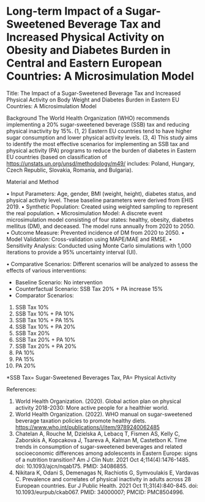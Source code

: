 # Long-term Impact of a Sugar-Sweetened Beverage Tax and Increased Physical Activity on Obesity and Diabetes Burden in Central and Eastern European Countries: A Microsimulation Model
Title: The Impact of a Sugar-Sweetened Beverage Tax and Increased Physical Activity on Body Weight and Diabetes Burden in Eastern EU Countries: A Microsimulation Model


Background
The World Health Organization (WHO) recommends implementing a 20% sugar-sweetened beverage (SSB) tax and reducing physical inactivity by 15%. (1, 2) Eastern EU countries tend to have higher sugar consumption and lower physical activity levels. (3, 4) This study aims to identify the most effective scenarios for implementing an SSB tax and physical activity (PA) programs to reduce the burden of diabetes in Eastern EU countries (based on classification of https://unstats.un.org/unsd/methodology/m49/ includes: Poland, Hungary, Czech Republic, Slovakia, Romania, and Bulgaria).


Material and Method

•	Input Parameters: Age, gender, BMI (weight, height), diabetes status, and physical activity level. These baseline parameters were derived from EHIS 2019. 
•	Synthetic Population: Created using weighted sampling to represent the real population. 
•	Microsimulation Model: A discrete event microsimulation model consisting of four states: healthy, obesity, diabetes mellitus (DM), and deceased. The model runs annually from 2020 to 2050. 
•	Outcome Measure: Prevented incidence of DM from 2020 to 2050. 
•	Model Validation: Cross-validation using MAPE/MAE and RMSE. 
•	Sensitivity Analysis: Conducted using Monte Carlo simulations with 1,000 iterations to provide a 95% uncertainty interval (UI). 

•	Comparative Scenarios: Different scenarios will be analyzed to assess the effects of various interventions:
-	Baseline Scenario: No intervention 
-	Counterfactual Scenario: SSB Tax 20% + PA increase 15% 
-	Comparator Scenarios: 
1)	SSB Tax 10% 
2)	SSB Tax 10% + PA 10% 
3)	SSB Tax 10% + PA 15% 
4)	SSB Tax 10% + PA 20% 
5)	SSB Tax 20% 
6)	SSB Tax 20% + PA 10% 
7)	SSB Tax 20% + PA 20% 
8)	PA 10% 
9)	PA 15% 
10)	PA 20% 

*SSB Tax= Sugar-Sweetened Beverages Tax, PA= Physical Activity

References: 
1.	World Health Organization. (2020). Global action plan on physical activity 2018-2030: More active people for a healthier world. 
2.	World Health Organization. (2022). WHO manual on sugar-sweetened beverage taxation policies to promote healthy diets. https://www.who.int/publications/i/item/9789240062485
3.	Chatelan A, Rouche M, Dzielska A, Lebacq T, Fismen AS, Kelly C, Zaborskis A, Kopcakova J, Tsareva A, Kalman M, Castetbon K. Time trends in consumption of sugar-sweetened beverages and related socioeconomic differences among adolescents in Eastern Europe: signs of a nutrition transition? Am J Clin Nutr. 2021 Oct 4;114(4):1476-1485. doi: 10.1093/ajcn/nqab175. PMID: 34086855.
4.	Nikitara K, Odani S, Demenagas N, Rachiotis G, Symvoulakis E, Vardavas C. Prevalence and correlates of physical inactivity in adults across 28 European countries. Eur J Public Health. 2021 Oct 11;31(4):840-845. doi: 10.1093/eurpub/ckab067. PMID: 34000007; PMCID: PMC8504996.
